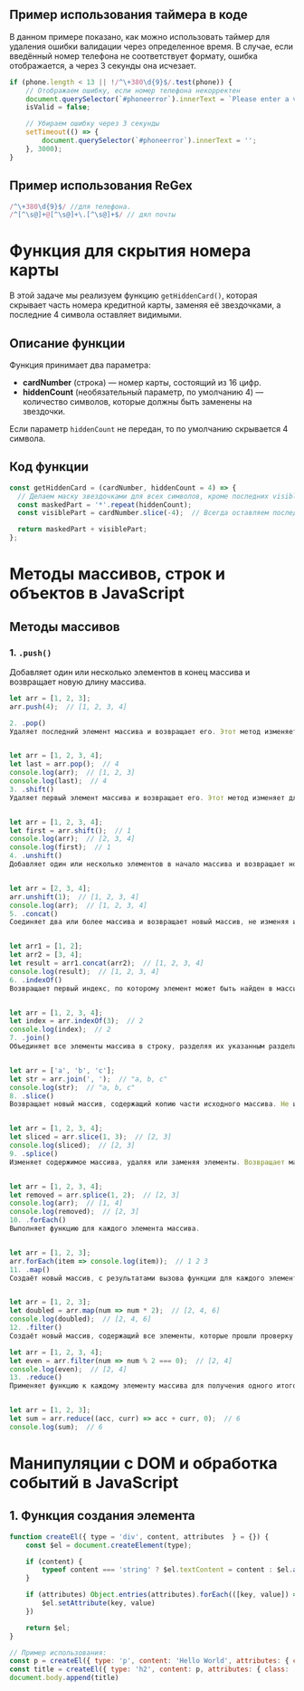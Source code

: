 ## Пример использования таймера в коде

В данном примере показано, как можно использовать таймер для удаления ошибки валидации через определенное время. В случае, если введённый номер телефона не соответствует формату, ошибка отображается, а через 3 секунды она исчезает.

```javascript
if (phone.length < 13 || !/^\+380\d{9}$/.test(phone)) {
    // Отображаем ошибку, если номер телефона некорректен
    document.querySelector(`#phoneerror`).innerText = `Please enter a valid phone number`;
    isValid = false;

    // Убираем ошибку через 3 секунды
    setTimeout(() => {
        document.querySelector(`#phoneerror`).innerText = '';
    }, 3000);
}
```

## Пример использования ReGex
```javascript
/^\+380\d{9}$/ //для телефона.
/^[^\s@]+@[^\s@]+\.[^\s@]+$/ // дял почты
```
# Функция для скрытия номера карты

В этой задаче мы реализуем функцию `getHiddenCard()`, которая скрывает часть номера кредитной карты, заменяя её звездочками, а последние 4 символа оставляет видимыми.

## Описание функции

Функция принимает два параметра:
- **cardNumber** (строка) — номер карты, состоящий из 16 цифр.
- **hiddenCount** (необязательный параметр, по умолчанию 4) — количество символов, которые должны быть заменены на звездочки.

Если параметр `hiddenCount` не передан, то по умолчанию скрывается 4 символа.

## Код функции

```javascript
const getHiddenCard = (cardNumber, hiddenCount = 4) => {
  // Делаем маску звездочками для всех символов, кроме последних visibleCount символов
  const maskedPart = '*'.repeat(hiddenCount); 
  const visiblePart = cardNumber.slice(-4);  // Всегда оставляем последние 4 символа видимыми

  return maskedPart + visiblePart;
};
```
# Методы массивов, строк и объектов в JavaScript

## Методы массивов

### 1. `.push()`
Добавляет один или несколько элементов в конец массива и возвращает новую длину массива.

```javascript
let arr = [1, 2, 3];
arr.push(4);  // [1, 2, 3, 4]

2. .pop()
Удаляет последний элемент массива и возвращает его. Этот метод изменяет длину массива.


let arr = [1, 2, 3, 4];
let last = arr.pop();  // 4
console.log(arr);  // [1, 2, 3]
console.log(last);  // 4
3. .shift()
Удаляет первый элемент массива и возвращает его. Этот метод изменяет длину массива.


let arr = [1, 2, 3, 4];
let first = arr.shift();  // 1
console.log(arr);  // [2, 3, 4]
console.log(first);  // 1
4. .unshift()
Добавляет один или несколько элементов в начало массива и возвращает новую длину массива.


let arr = [2, 3, 4];
arr.unshift(1);  // [1, 2, 3, 4]
console.log(arr);  // [1, 2, 3, 4]
5. .concat()
Соединяет два или более массива и возвращает новый массив, не изменяя исходные.


let arr1 = [1, 2];
let arr2 = [3, 4];
let result = arr1.concat(arr2);  // [1, 2, 3, 4]
console.log(result);  // [1, 2, 3, 4]
6. .indexOf()
Возвращает первый индекс, по которому элемент может быть найден в массиве, или -1, если элемент не найден.


let arr = [1, 2, 3, 4];
let index = arr.indexOf(3);  // 2
console.log(index);  // 2
7. .join()
Объединяет все элементы массива в строку, разделяя их указанным разделителем.


let arr = ['a', 'b', 'c'];
let str = arr.join(', ');  // "a, b, c"
console.log(str);  // "a, b, c"
8. .slice()
Возвращает новый массив, содержащий копию части исходного массива. Не изменяет оригинальный массив.


let arr = [1, 2, 3, 4];
let sliced = arr.slice(1, 3);  // [2, 3]
console.log(sliced);  // [2, 3]
9. .splice()
Изменяет содержимое массива, удаляя или заменяя элементы. Возвращает массив удалённых элементов.


let arr = [1, 2, 3, 4];
let removed = arr.splice(1, 2);  // [2, 3]
console.log(arr);  // [1, 4]
console.log(removed);  // [2, 3]
10. .forEach()
Выполняет функцию для каждого элемента массива.


let arr = [1, 2, 3];
arr.forEach(item => console.log(item));  // 1 2 3
11. .map()
Создаёт новый массив, с результатами вызова функции для каждого элемента массива.


let arr = [1, 2, 3];
let doubled = arr.map(num => num * 2);  // [2, 4, 6]
console.log(doubled);  // [2, 4, 6]
12. .filter()
Создаёт новый массив, содержащий все элементы, которые прошли проверку в переданной функции.

let arr = [1, 2, 3, 4];
let even = arr.filter(num => num % 2 === 0);  // [2, 4]
console.log(even);  // [2, 4]
13. .reduce()
Применяет функцию к каждому элементу массива для получения одного итогового значения.


let arr = [1, 2, 3];
let sum = arr.reduce((acc, curr) => acc + curr, 0);  // 6
console.log(sum);  // 6
```
# Манипуляции с DOM и обработка событий в JavaScript

## 1. Функция создания элемента

```javascript
function createEl({ type = 'div', content, attributes  } = {}) {
    const $el = document.createElement(type);

    if (content) {
        typeof content === 'string' ? $el.textContent = content : $el.append(content)
    }

    if (attributes) Object.entries(attributes).forEach(([key, value]) => {
        $el.setAttribute(key, value)
    })

    return $el;
}

// Пример использования:
const p = createEl({ type: 'p', content: 'Hello World', attributes: { class: 'par', id: 1 } })
const title = createEl({ type: 'h2', content: p, attributes: { class: 'example' } })
document.body.append(title)
```